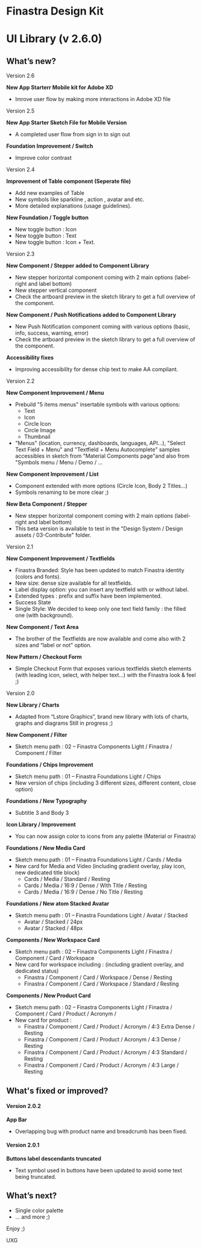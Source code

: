 # **Finastra Design Kit**
# **UI Library (v 2.6.0)**


## What’s new?

Version 2.6

**New App Starterr Mobile kit for Adobe XD**
- Imrove user flow by making more interactions in Adobe XD file

Version 2.5

**New App Starter Sketch File for Mobile Version**
- A completed user flow from sign in to sign out 

**Foundation Improvement / Switch**
- Improve color contrast 

Version 2.4

**Improvement of Table component (Seperate file)**
- Add new examples of Table
- New symbols like sparkline , action , avatar and etc.
- More detailed explanations (usage guidelines).

**New Foundation / Toggle button**
- New toggle button : Icon
- New toggle button : Text
- New toggle button : Icon + Text.

Version 2.3

**New Component / Stepper added to Component Library**
- New stepper horizontal component coming with 2 main options (label-right and label bottom)
- New stepper vertical component
- Check the artboard preview in the sketch library to get a full overview of the component.

**New Component / Push Notifications added to Component Library**
- New Push Notification component coming with various options (basic, info, success, warning, error)
- Check the artboard preview in the sketch library to get a full overview of the component.

**Accessibility fixes**
- Improving accessibility for dense chip text to make AA compliant.


Version 2.2

**New Component Improvement / Menu**
- Prebuild "5 items menus" insertable symbols with various options:
  - Text
  - Icon
  - Circle Icon
  - Circle Image
  - Thumbnail
- "Menus" (location, currency, dashboards, languages, API...), "Select Text Field + Menu" and "Textfield + Menu Autocomplete" samples accessibles in sketch from "Material Components page"and also from "Symbols menu / Menu / Demo / ...

**New Component Improvement / List**
- Component extended with more options (Circle Icon, Body 2 Titles...)
- Symbols renaming to be more clear ;)

**New Beta Component / Stepper**
- New stepper horizontal component coming with 2 main options (label-right and label bottom)
- This beta version is available to test in the "Design System / Design assets / 03-Contribute" folder.


Version 2.1

**New Component Improvement / Textfields**
- Finastra Branded: Style has been updated to match Finastra identity (colors and fonts).
- New size: dense size available for all textfields.
- Label display option: you can insert any textfield with or without label.
- Extended types : prefix and suffix have been implemented.
- Success State
- Single Style: We decided to keep only one text field family : the filled one (with background).

**New Component / Text Area**
- The brother of the Textfields are now available and come also with 2 sizes and “label or not” option.

**New Pattern / Checkout Form**
- Simple Checkout Form that exposes various textfields sketch elements 
(with leading icon, select, with helper text...) with the Finastra look & feel ;) 


Version 2.0

**New Library / Charts**
- Adapted from “Lstore Graphics”, brand new library with lots of charts, graphs and diagrams
Still in progress ;)


**New Component / Filter**
- Sketch menu path : 02 – Finastra Components Light / Finastra / Component / Filter


**Foundations / Chips Improvement**
- Sketch menu path : 01 – Finastra Foundations Light / Chips
- New version of chips (including 3 different sizes, different content, close option)


**Foundations / New Typography**
- Subtitle 3 and Body 3


**Icon Library / Improvement**
- You can now assign color to icons from any palette (Material or Finastra)


**Foundations / New Media Card**
- Sketch menu path : 01 – Finastra Foundations Light / Cards / Media
- New card for Media and Video (including gradient overlay, play icon, new dedicated title block)
  - Cards / Media / Standard / Resting
  - Cards / Media / 16:9 / Dense / With Title / Resting
  - Cards / Media / 16:9 / Dense / No Title / Resting


**Foundations / New atom Stacked Avatar**
- Sketch menu path : 01 – Finastra Foundations Light / Avatar / Stacked
  - Avatar / Stacked / 24px
  - Avatar / Stacked / 48px


**Components / New Workspace Card**
- Sketch menu path : 02 – Finastra Components Light / Finastra / Component / Card / Workspace
- New card for workspace including : (including gradient overlay, and dedicated status)
  - Finastra / Component / Card / Workspace / Dense / Resting
  - Finastra / Component / Card / Workspace / Standard / Resting


**Components / New Product Card**
- Sketch menu path : 02 – Finastra Components Light / Finastra / Component / Card / Product / Acronym /
- New card for product :
  - Finastra / Component / Card / Product / Acronym / 4:3 Extra Dense / Resting
  - Finastra / Component / Card / Product / Acronym / 4:3 Dense / Resting
  - Finastra / Component / Card / Product / Acronym / 4:3 Standard / Resting
  - Finastra / Component / Card / Product / Acronym / 4:3 Large / Resting


## What's fixed or improved?
#### Version 2.0.2
**App Bar**
- Overlapping bug with product name and breadcrumb has been fixed.


#### Version 2.0.1
**Buttons label descendants truncated**
- Text symbol used in buttons have been updated to avoid some text being truncated.


## What’s next?
- Single color palette
- … and more ;)

Enjoy ;)

UXG 
